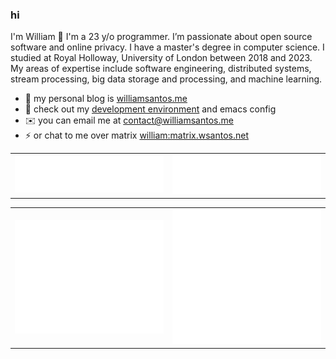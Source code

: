 ### hi
I'm William 👋 I'm a 23 y/o programmer. I’m passionate about open source software and online privacy. I have a master's degree in computer science. I studied at Royal Holloway, University of London between 2018 and 2023.
My areas of expertise include software engineering, distributed systems, stream processing, big data storage and processing, and machine learning.

- 📝 my personal blog is [williamsantos.me](https://williamsantos.me)
- 💜 check out my [development environment](https://github.com/0xc0392b/env) and emacs config
- ✉️  you can email me at [contact@williamsantos.me](mailto:contact@williamsantos.me)
- ⚡ or chat to me over matrix [william:matrix.wsantos.net](https://matrix.to/#/@william:matrix.wsantos.net)

<table>
    <tr>
        <td>
            <img src="/metrics.comments.svg" alt="comment reactions">
        </td>
        <td>
            <img src="/metrics.languages.svg" alt="language usage">
        </td>
    </tr>
</table>

<table>
    <tr>
        <td>
            <img src="/metrics.general.svg" alt="account summary">
        </td>
        <td>
            <img src="/metrics.lines.svg" alt="lines added and removed">
        </td>
    </tr>
</table>
